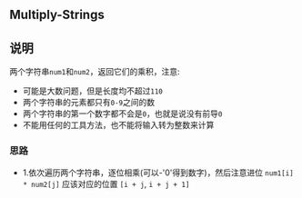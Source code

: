 ## Multiply-Strings

## 说明
两个字符串`num1`和`num2`，返回它们的乘积，注意:

* 可能是大数问题，但是长度均不超过`110`
* 两个字符串的元素都只有`0-9`之间的数
* 两个字符串的第一个数字都不会是`0`，也就是说没有前导`0`
* 不能用任何的工具方法，也不能将输入转为整数来计算

### 思路

* 1.依次遍历两个字符串，逐位相乘(可以-'0'得到数字)，然后注意进位
	 `num1[i] * num2[j]` 应该对应的位置  `[i + j`, `i + j + 1]` 
